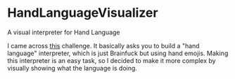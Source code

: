 # HandLanguageVisualizer
A visual interpreter for Hand Language

I came across [this](https://github.com/jesus-seijas-sp/hand-challenge) challenge. It basically asks you to build a "hand language" interpreter, which is just Brainfuck but using hand emojis.
Making this interpreter is an easy task, so I decided to make it more complex by visually showing what the language is doing. 
